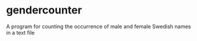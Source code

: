 # gendercounter
A program for counting the occurrence of male and female Swedish names in a text file
